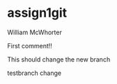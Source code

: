 # assign1git
William McWhorter


First comment!!

This should change the new branch


testbranch change

